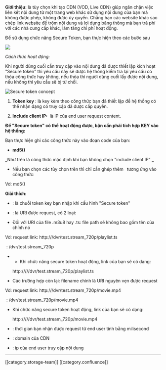  **Giới thiệu:**  là tùy chọn khi tạo CDN (VOD, Live CDN) giúp ngăn chặn việc liên kết nội dung từ một trang web khác sử dụng nội dung của bạn mà không được phép, không được ủy quyền. Chẳng hạn các website khác sao chép link website để trộm nội dung và lợi dụng băng thông mà bạn trả phí với các nhà cung cấp khác, làm tăng chi phí hoạt động.



Để sử dụng chức năng Secure Token, bạn thực hiện theo các bước sau





![](images/storage/image2020-5-26_11-21-17.png)

 _Cách thức hoạt động:_ 

Khi người dùng cuối cần truy cập vào nội dung đã được thiết lập kích hoạt "Secure token" thì yêu cầu này sẽ được hệ thống kiểm tra lại yêu cầu có thỏa công thức hay không, nếu thỏa thì người dùng cuối lấy được nội dung, nếu không thì yêu cầu sẽ bị từ chối.

![Secure token concept](images/storage/SECURE_TOKEN_2.jpg)


1.  **Token key** : là key kèm theo công thức bạn đã thiết lập để hệ thống có thể nhận dạng có truy cập đã được cấp quyền.


1.  **Include client IP:**  là IP của end user request content.



 **Để "Secure token" có thể hoạt động được, bận cần phải tích hợp KEY vào hệ thống:** 

Bạn thực hiện ghi các công thức này vào đoạn code của bạn:


*  **md5(<token key><file path><request time>)** 



 _Như trên là công thức mặc định khi bạn không chọn "include client IP" _ 


* Nếu bạn chọn các tùy chọn trên thì chỉ cần ghép thêm <client ip>  tương ứng vào công thức:



Vd: md5(<token key><file path><request time><client ip>)



 **Giải thích:** 


* <token key>: là chuỗi token key bạn nhập khi cấu hình "Secure token"


* <file path>: là URI được request, có 2 loại:




* Đối với URI của file .m3u8 hay .ts: file path sẽ không bao gồm tên của chính nó



Vd: request link: http://<cdnDomain>/dvr/test.stream_720p/playlist.ts

 **<file path>**  : /dvr/test.stream_720p


* 
    * Khi chức năng secure token hoạt động, link của bạn sẽ có dạng:

    http://<cdnDomain>/<token>/<request time>/dvr/test.stream_720p/playlist.ts



    


* Các trường hợp còn lại: filename chính là URI nguyên vẹn được request



Vd: request link: http://<cdnDomain>/dvr/test.stream_720p/movie.mp4

 **<file path>**  : /dvr/test.stream_720p/movie.mp4


* Khi chức năng secure token hoạt động, link của bạn sẽ có dạng:

    http://<cdnDomain>/<token>/<request time>/dvr/test.stream_720p/movie.mp4




* <request time>: thời gian bạn nhận được request từ end user tính bằng milisecond


* <cdnDomain>: domain của CDN


* <client ip>: ip của end user truy cập nội dung





*****

[[category.storage-team]] 
[[category.confluence]] 

